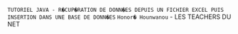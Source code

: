 `` TUTORIEL JAVA - R�CUP�RATION DE DONN�ES DEPUIS UN FICHIER EXCEL PUIS INSERTION DANS UNE BASE DE DONN�ES ``
``Honor� Hounwanou`` - LES TEACHERS DU NET 
